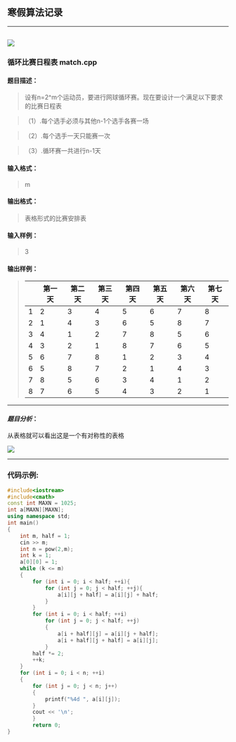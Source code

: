 ## 寒假算法记录 

---
![](https://img.imgdb.cn/item/60113c703ffa7d37b322b4a0.jpg)
---

### 循环比赛日程表 match.cpp

#### 题目描述：
>设有n=2^m个运动员，要进行网球循环赛。现在要设计一个满足以下要求的比赛日程表

>（1）.每个选手必须与其他n-1个选手各赛一场

>（2）.每个选手一天只能赛一次

>（3）.循环赛一共进行n-1天
#### 输入格式：
> m
#### 输出格式：
> 表格形式的比赛安排表
#### 输入样例：
> 3
#### 输出样例：

> | |第一天|第二天|第三天|第四天|第五天|第六天|第七天|
> |-|-|-|-|-|-|-|-|
> |1|2|3|4|5|6|7|8|
> |2|1|4|3|6|5|8|7|
> |3|4|1|2|7|8|5|6|
> |4|3|2|1|8|7|6|5|
> |5|6|7|8|1|2|3|4|
> |6|5|8|7|2|1|4|3|
> |7|8|5|6|3|4|1|2|
> |8|7|6|5|4|3|2|1|

---

#### _题目分析_：
从表格就可以看出这是一个有对称性的表格

![](https://img.imgdb.cn/item/600944f63ffa7d37b362d9a6.png)

---

### 代码示例:
``` cpp
#include<iostream>
#include<cmath>
const int MAXN = 1025;
int a[MAXN][MAXN];
using namespace std;
int main()
{
    int m, half = 1;
    cin >> m;
    int n = pow(2,m);
    int k = 1;
    a[0][0] = 1;
    while (k <= m)
    {
        for (int i = 0; i < half; ++i){
            for (int j = 0; j < half; ++j){
                a[i][j + half] = a[i][j] + half;
            }
        }
        for (int i = 0; i < half; ++i)
            for (int j = 0; j < half; ++j)
            {
                a[i + half][j] = a[i][j + half];
                a[i + half][j + half] = a[i][j];
            }
        half *= 2;
        ++k;
    }
    for (int i = 0; i < n; ++i)
    {
        for (int j = 0; j < n; j++)
        {
            printf("%4d ", a[i][j]);
        }
        cout << '\n';
        }
        return 0;
}
```